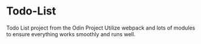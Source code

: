 # Todo-List
Todo List project from the Odin Project
Utilize webpack and lots of modules to ensure everything works smoothly and runs well.